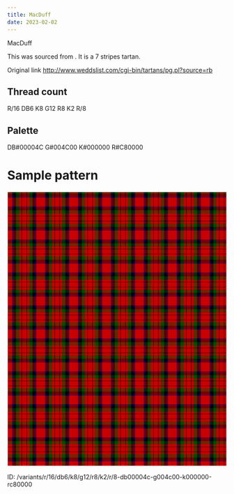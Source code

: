 ```yaml
---
title: MacDuff
date: 2023-02-02
---
```

MacDuff

This was sourced from <no value>.  It is a 7 stripes tartan.

Original link http://www.weddslist.com/cgi-bin/tartans/pg.pl?source=rb

## Thread count
R/16 DB6 K8 G12 R8 K2 R/8

## Palette
DB#00004C G#004C00 K#000000 R#C80000

# Sample pattern

![Tartan detail](tartan.png "R/16 DB6 K8 G12 R8 K2 R/8 tartan")

ID: /variants/r/16/db6/k8/g12/r8/k2/r/8-db00004c-g004c00-k000000-rc80000